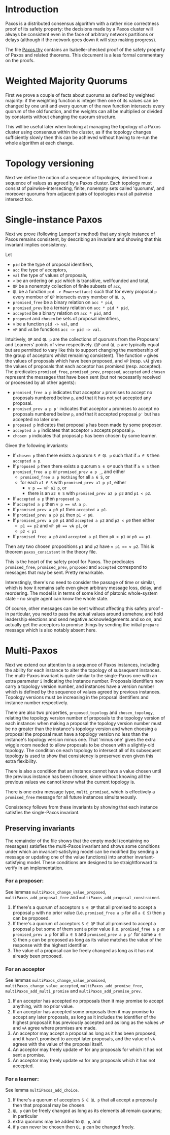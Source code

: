 # Introduction

Paxos is a distributed consensus algorithm with a rather nice correctness proof of its safety property: the decisions
made by a Paxos cluster will always be consistent even in the face of arbitrary network partitions or delays (although
if the network goes down it will stop making progress).

The file [Paxos.thy](Paxos.thy) contains an Isabelle-checked proof of the safety property of Paxos and related
theorems. This document is a less formal commentary on the proofs.

# Weighted Majority Quorums

First we prove a couple of facts about quorums as defined by weighted majority: if the weighting
function is integer then one of its values can be changed by one unit and every quorum of the new function
intersects every quorum of the old function, and the weights can all be multiplied or divided by constants without
changing the quorum structure.

This will be useful later when looking at managing the topology of a Paxos cluster using consensus within
the cluster, as if the topology changes sufficiently slowly then this can be achieved without having to re-run
the whole algorithm at each change.

# Topology versioning

Next we define the notion of a sequence of topologies, derived from a sequence of values as agreed by a Paxos cluster.
Each topology must consist of pairwise-intersecting, finite, nonempty sets called 'quorums', and moreover quorums from
adjacent pairs of topologies must all pairwise intersect too.

# Single-instance Paxos

Next we prove (following Lamport's method) that any single instance of Paxos remains consistent,
by describing an invariant and showing that this invariant implies consistency.

Let 
- `pid` be the type of proposal identifiers,
- `acc` the type of acceptors,
- `val` the type of values of proposals,
- `<` be an ordering on `pid` which is transitive, wellfounded and total,
- `QP` be a nonempty collection of finite subsets of `acc`,
- `QL` be a function `pid -> Powerset(acc)` such that for every proposal `p` every member of `QP` intersects every member of `QL p`,
- `promised_free` be a binary relation on `acc * pid`,
- `promised_prev` be a ternary relation on `acc * pid * pid`,
- `accepted` be a binary relation on `acc * pid`, and
- `proposed` and `chosen` be sets of proposal identifiers,
- `v` be a function `pid -> val`, and
- `vP` and `vA` be functions `acc -> pid -> val`.

Intuitively, `QP` and `QL p` are the collections of quorums from the Proposers' and Learners' points of view respectively. (`QP` and `QL p` are typically equal but are permitted to vary like this to support changing the membership of the group of acceptors whilst remaining consistent). The function `v` gives the values of proposals which have been proposed, and `vP` (resp. `vA`) gives the values of proposals that each acceptor has promised (resp. accepted). The predicates `promised_free`, `promised_prev`, `proposed`, `accepted` and `chosen` represent the messages that have been sent (but not necessarily received or processed by all other agents):
- `promised_free a p` indicates that acceptor `a` promises to accept no proposals numbered below `p`, and that it has not yet accepted any proposal.
- `promised_prev a p p'` indicates that acceptor `a` promises to accept no proposals numbered below `p`, and that it accepted proposal `p'` but has accepted no later one.
- `proposed p` indicates that proposal `p` has been made by some proposer.
- `accepted a p` indicates that acceptor `a` accepts proposal `p`.
- `chosen p` indicates that proposal `p` has been chosen by some learner.

Given the following invariants:

- If `chosen p` then there exists a quorum `S ∈ QL p` such that if `a ∈ S` then `accepted a p`.
- If `proposed p` then there exists a quorum `S ∈ QP` such that if `a ∈ S` then `promised_free a p` or `promised_prev a p _`, and either
  - `promised_free a p Nothing` for all `a ∈ S`, or
  - for each `a1 ∈ S` with `promised_prev a1 p p1`, either
    - `v p == vP a1 p`, or
    - there is an `a2 ∈ S` with `promised_prev a2 p p2` and `p1 < p2`.
- If `accepted a p` then `proposed p`.
- If `accepted a p` then `v p == vA a p`.
- If `promised_prev a p0 p1` then `accepted a p1`.
- If `promised_prev a p0 p1` then `p1 < p0`.
- If `promised_prev a p0 p1` and `accepted a p2` and `p2 < p0` then either
  - `p1 == p2` and `vP p0 == vA p1`, or
  - `p2 < p1`
- If `promised_free a p0` and `accepted a p1` then `p0 < p1` or `p0 == p1`.

Then any two chosen propositions `p1` and `p2` have `v p1 == v p2`. This is theorem `paxos_consistent` in the theory file.

This is the heart of the safety proof for Paxos. The predicates `promised_free`, `promised_prev`, `proposed` and `accepted` correspond to messages that may be sent. Pretty remarkable.

Interestingly, there's no need to consider the passage of time or similar, which is how it remains safe even given arbitrary message loss, delay, and reordering. The model is in terms of some kind of platonic whole-system state - no single agent can know the whole state.

Of course, other messages can be sent without affecting this safety proof - in particular, you need to pass the actual values around somehow, and hold leadership elections and send negative acknowledgements and so on, and actually get the acceptors to promise things by sending the initial `prepare` message which is also notably absent here.

# Multi-Paxos

Next we extend our attention to a sequence of Paxos instances, including the ability for each instance to alter
the topology of subsequent instances. The multi-Paxos invariant is quite similar to the single-Paxos one with an extra
parameter `i` indicating the instance number. Proposals identifiers now carry a topology version number, and instances
have a version number which is defined by the sequence of values agreed by previous instances. Topology versions
must be increasing in the proposal identifiers and instance number respectively.

There are also two properties, `proposed_topology` and `chosen_topology`, relating the topology version number of proposals
to the topology version of each instance: when making a proposal the topology version number must be no
greater than the instance's topology version and when choosing a proposal the proposal must
have a topology version no less than the instance's topology version minus one. That 'minus one' gives the extra wiggle room
needed to allow proposals to be chosen with a slightly-old topology. The condition on each topology to intersect all of
its subsequent topology is used to show that consistency is preserved even given this extra flexibility.

There is also a condition that an instance cannot have a value chosen until the previous instance has been chosen, since without knowing all the previous values we cannot know what the current topology is.

There is one extra message type, `multi_promised`, which is effectively a `promised_free` message for all future instances simultaneously.

Consistency follows from these invariants by showing that each instance satisfies the single-Paxos invariant.

## Preserving invariants

The remainder of the file shows that the empty model (containing no messages) satisfies the
multi-Paxos invariant and shows some conditions
under which an invariant-satisfying model can be modified (by sending a message or updating one of the value functions) into
another invariant-satisfying model. These conditions are designed to be straightforward to verify in an implementation.

### For a proposer:

See lemmas `multiPaxos_change_value_proposed`, `multiPaxos_add_proposal_free` and `multiPaxos_add_proposal_constrained`.

1. If there's a quorum of acceptors `S ∈ QP` that all promised to accept a proposal `p` with no prior value (i.e. `promised_free a p` for all `a ∈ S`) then `p` can be proposed.
2. If there's a quorum of acceptors `S ∈ QP` that all promised to accept a proposal `p` but some of them sent a prior value (i.e. `promised_free a p` or `promised_prev a p` for all `a ∈ S` and `promised_prev a p p'` for some `a ∈ S`) then  `p` can be proposed as long as its value matches the value of the response with the highest identifier.
3. The value of a proposal can be freely changed as long as it has not already been proposed.

### For an acceptor

See lemmas `multiPaxos_change_value_promised`, `multiPaxos_change_value_accepted`, 
`multiPaxos_add_promise_free`, `multiPaxos_add_multi_promise` and `multiPaxos_add_promise_prev`.

1. If an acceptor has accepted no proposals then it may promise to accept anything, with no prior value.
2. If an acceptor has accepted some proposals then it may promise to accept any later proposals, as long as it includes the identifier of the highest proposal it has previously accepted and as long as the values `vP` and `vA` agree where promises are made.
3. An acceptor may accept a proposal as long as it has been proposed, and it hasn't promised to accept later proposals, and the value of `vA` agrees with the value of the proposal itself.
4. An acceptor may freely update `vP` for any proposals for which it has not sent a promise.
5. An acceptor may freely update `vA` for any proposals which it has not accepted.


### For a learner:

See lemma `multiPaxos_add_choice`.

1. If there's a quorum of acceptors `S ∈ QL p` that all accept a proposal `p` then that proposal may be chosen.
2. `QL p` can be freely changed as long as its elements all remain quorums; in particular
  1. extra quorums may be added to `QL p`, and
  2. if `p` can never be chosen then `QL p` can be changed freely.
